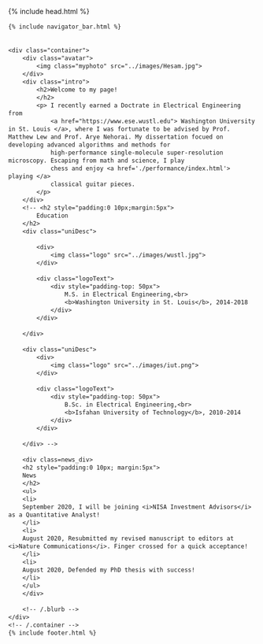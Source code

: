 <!-- ---
# Feel free to add content and custom Front Matter to this file.
# To modify the layout, see https://jekyllrb.com/docs/themes/#overriding-theme-defaults
#layout: home
--- -->
<html>

{% include head.html %}

<body>

	{% include navigator_bar.html %}

	
	<div class="container">
		<div class="avatar">
			<img class="myphoto" src="../images/Hesam.jpg">
		</div>
		<div class="intro">
			<h2>Welcome to my page!
			</h2>
			<p> I recently earned a Doctrate in Electrical Engineering from
				<a href="https://www.ese.wustl.edu"> Washington University in St. Louis </a>, where I was fortunate to be advised by Prof. Matthew Lew and Prof. Arye Nehorai. My dissertation focued on developing advanced algorithms and methods for
				high-performance single-molecule super-resolution microscopy. Escaping from math and science, I play
				chess and enjoy <a href='./performance/index.html'> playing </a>
				classical guitar pieces.
			</p>
		</div>
		<!-- <h2 style="padding:0 10px;margin:5px">
			Education
		</h2>
		<div class="uniDesc">

			<div>
				<img class="logo" src="../images/wustl.jpg">
			</div>

			<div class="logoText">
				<div style="padding-top: 50px">
					M.S. in Electrical Engineering,<br>
					<b>Washington University in St. Louis</b>, 2014-2018
				</div>
			</div>

		</div>

		<div class="uniDesc">
			<div>
				<img class="logo" src="../images/iut.png">
			</div>

			<div class="logoText">
				<div style="padding-top: 50px">
					B.Sc. in Electrical Engineering,<br>
					<b>Isfahan University of Technology</b>, 2010-2014
				</div>
			</div>

		</div> -->

		<div class=news_div>
		<h2 style="padding:0 10px; margin:5px">
		News
		</h2>
		<ul>
		<li>
		September 2020, I will be joining <i>NISA Investment Advisors</i> as a Quantitative Analyst!
		</li>
		<li>
		August 2020, Resubmitted my revised manuscript to editors at <i>Nature Communications</i>. Finger crossed for a quick acceptance!
		</li>
		<li>
		August 2020, Defended my PhD thesis with success!
		</li>
		</ul>
		</div>

		<!-- /.blurb -->
	</div>
	<!-- /.container -->
	{% include footer.html %}




</body>

</html>